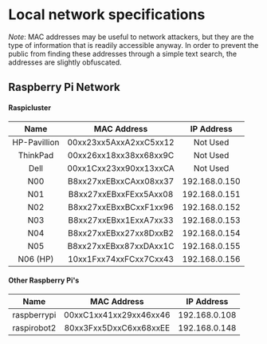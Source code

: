 # Local network specifications

*Note*:  MAC addresses may be useful to network attackers, but they are the type of information that is 
readily accessible anyway.  In order to prevent the public from finding these addresses through a simple
text search, the addresses are slightly obfuscated.

## Raspberry Pi Network

#### Raspicluster

|Name         |MAC Address           |IP Address   |
|:-----------:|:--------------------:|:-----------:|
|HP-Pavillion |00xx23xx5AxxA2xxC5xx12|Not Used|
|ThinkPad     |00xx26xx18xx38xx68xx9C|Not Used|
|Dell         |00xx1Cxx23xx90xx13xxCA|Not Used|
|N00          |B8xx27xxEBxxCAxx08xx37|192.168.0.150|
|N01          |B8xx27xxEBxxFExx5Axx08|192.168.0.151|
|N02          |B8xx27xxEBxxBCxxF1xx96|192.168.0.152|
|N03          |B8xx27xxEBxx1ExxA7xx33|192.168.0.153|
|N04          |B8xx27xxEBxx27xx8DxxB2|192.168.0.154|
|N05          |B8xx27xxEBxx87xxDAxx1C|192.168.0.155|
|N06 (HP)     |10xx1Fxx74xxFCxx7Cxx43|192.168.0.156|

#### Other Raspberry Pi's

|Name       |MAC Address           |IP Address   |
|:---------:|:--------------------:|:-----------:|
|raspberrypi|00xxC1xx41xx29xx46xx46|192.168.0.108|
|raspirobot2|80xx3Fxx5DxxC6xx68xxEE|192.168.0.148|

